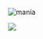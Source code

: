 ![mania](https://github.com/virulenze/virulenze/assets/31856358/a1171514-b74d-4e14-9200-b3ab51b67e91)

<!--
<img height="137px" src="https://github-readme-stats.vercel.app/api?username=epilexsy&hide_title=true&hide_border=true&show_icons=true&include_all_commits=true&count_private=true&line_height=21&text_color=000&icon_color=000&bg_color=0,ea6161,ffc64d,fffc4d,52fa5a&theme=graywhite" /> -->

<img align="left" src="https://github-readme-stats.vercel.app/api/top-langs?username=epilexsy&show_icons=true&theme=dark&locale=en&layout=compact" />
